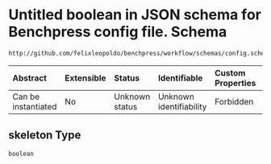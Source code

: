 # Untitled boolean in JSON schema for Benchpress config file. Schema

```txt
http://github.com/felixleopoldo/benchpress/workflow/schemas/config.schema.json#/definitions/dualpc/properties/skeleton
```



| Abstract            | Extensible | Status         | Identifiable            | Custom Properties | Additional Properties | Access Restrictions | Defined In                                                       |
| :------------------ | :--------- | :------------- | :---------------------- | :---------------- | :-------------------- | :------------------ | :--------------------------------------------------------------- |
| Can be instantiated | No         | Unknown status | Unknown identifiability | Forbidden         | Allowed               | none                | [config.schema.json*](config.schema.json "open original schema") |

## skeleton Type

`boolean`
